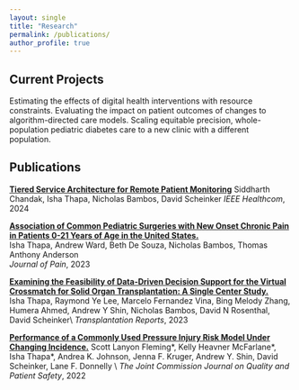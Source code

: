 ```yaml
---
layout: single
title: "Research"
permalink: /publications/
author_profile: true
---
```

## Current Projects
Estimating the effects of digital health interventions with resource constraints.
Evaluating the impact on patient outcomes of changes to algorithm-directed care models.
Scaling equitable precision, whole-population pediatric diabetes care to a new clinic with a different population.

## Publications

[**Tiered Service Architecture for Remote Patient Monitoring**](https://arxiv.org/abs/2406.18000)
Siddharth Chandak, Isha Thapa, Nicholas Bambos, David Scheinker
*IEEE Healthcom*, 2024

[**Association of Common Pediatric Surgeries with New Onset Chronic Pain in Patients 0-21 Years of Age in the United States.**](https://www-sciencedirect-com.stanford.idm.oclc.org/science/article/pii/S152659002200414X)  
Isha Thapa, Andrew Ward, Beth De Souza, Nicholas Bambos, Thomas Anthony Anderson   
*Journal of Pain*, 2023

[**Examining the Feasibility of Data-Driven Decision Support for the Virtual Crossmatch for Solid Organ Transplantation:  A Single Center Study.**](https://www.sciencedirect.com/science/article/pii/S2451959623000197)  
Isha Thapa, Raymond Ye Lee, Marcelo Fernandez Vina, Bing Melody Zhang, Humera Ahmed, Andrew Y Shin, Nicholas Bambos, David N Rosenthal, David Scheinker\\
*Transplantation Reports*, 2023

[**Performance of a Commonly Used Pressure Injury Risk Model Under Changing Incidence.**](https://www.sciencedirect.com/science/article/pii/S1553725021002907?casa_token=R5_zuUsyaM8AAAAA:kBGa7d3flF0JnJY7Ht_eJtBQOhn0zs4lBLN9btFnSHRRRdf1rMmi2_VECcFpswL6GzhdYhTXkw)
Scott Lanyon Fleming\*, Kelly Heavner McFarlane\*, Isha Thapa\*, Andrea K. Johnson, Jenna F. Kruger, Andrew Y. Shin, David Scheinker, Lane F. Donnelly \\
*The Joint Commission Journal on Quality and Patient Safety*, 2022

